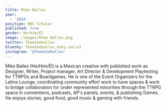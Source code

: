 ```yaml
---
title: Mike Balles
year:
  - '2024'
position: BBC Scholar
published: true
gender: He/Him/Él
image: /images/Mike Balles.png
twitter: Themikeballes
bluesky: themikeballes.bsky.social
instagram: '@themikeballes'
---
```


Mike Balles (He/Him/Él) is a Mexican creative with published work as Designer, Writer, Project manager, Art Director & Development Playtesting for TTRPGs and Boardgames. He is one of the Event Organizers for the Latine Lounge, coordinating community effort work to have spaces & work to bridge collaboration for under represented minorities through the TTRPG space in conventions, podcasts, AP's panels, events, & publishing Games.  He enjoys stories, good food, good music & gaming with friends.
